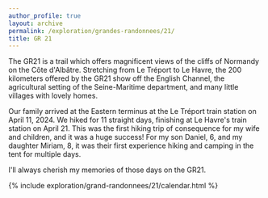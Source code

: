 ```yaml
---
author_profile: true
layout: archive
permalink: /exploration/grandes-randonnees/21/
title: GR 21
---
```

The GR21 is a trail which offers magnificent views of the cliffs of Normandy on the Côte d'Albâtre. Stretching from Le Tréport to Le Havre, the 200 kilometers offered by the GR21 show off the English Channel, the agricultural setting of the Seine-Maritime department, and many little villages with lovely homes.

Our family arrived at the Eastern terminus at the Le Tréport train station on April 11, 2024. We hiked for 11 straight days, finishing at Le Havre's train station on April 21. This was the first hiking trip of consequence for my wife and children, and it was a huge success! For my son Daniel, 6, and my daughter Miriam, 8, it was their first experience hiking and camping in the tent for multiple days.

I'll always cherish my memories of those days on the GR21.

{% include exploration/grand-randonnees/21/calendar.html %}
